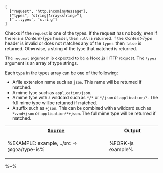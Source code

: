 ```## typeis => ?string|boolean
[
  ["request", "http.IncomingMessage"],
  ["types", "string|Array<string>"],
  ["...types", "string"]
]
```

Checks if the `request` is one of the types. If the request has no body, even if there is a _Content-Type_ header, then `null` is returned. If the _Content-Type_ header is invalid or does not matches any of the `types`, then `false` is returned. Otherwise, a string of the type that matched is returned.

The `request` argument is expected to be a Node.js HTTP request. The `types` argument is an array of type strings.

Each `type` in the types array can be one of the following:

- A file extension name such as `json`. This name will be returned if matched.
- A mime type such as `application/json`.
- A mime type with a wildcard such as `*/*` or `*/json` or `application/*`. The full mime type will be returned if matched.
- A suffix such as `+json`. This can be combined with a wildcard such as `*/vnd+json` or `application/*+json`. The full mime type will be returned if matched.

<table>
<!-- block-start -->
<tr><th><a href="example/index.js">Source</a></th><th>Output</th></tr>
<tr><td>

%EXAMPLE: example, ../src => @goa/type-is%
</td>
<td>

%FORK-js example%
</td></tr>
</table>

%~%